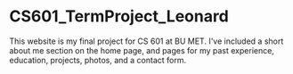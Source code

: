 # CS601_TermProject_Leonard
This website is my final project for CS 601 at BU MET. I've included a short about me section on the home page, and pages for my past experience, education, projects, photos, and a contact form.
